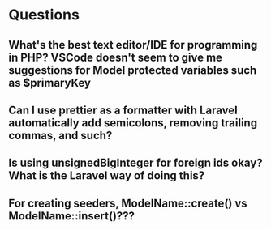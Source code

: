 # Questions

## What's the best text editor/IDE for programming in PHP? VSCode doesn't seem to give me suggestions for Model protected variables such as $primaryKey

## Can I use prettier as a formatter with Laravel automatically add semicolons, removing trailing commas, and such?

## Is using unsignedBigInteger for foreign ids okay? What is the Laravel way of doing this?

## For creating seeders, ModelName::create() vs ModelName::insert()???